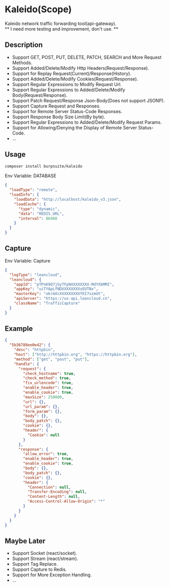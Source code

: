 # Kaleido(Scope)
Kaleido network traffic forwarding tool(api-gateway).
<br>** I need more testing and improvement, don't use. **

## Description
  * Support GET, POST, PUT, DELETE, PATCH, SEARCH and More Request Methods.
  * Support Added/Delete/Modify Http Headers(Request/Response).
  * Support for Replay Request(Current)/Response(History).
  * Support Added/Delete/Modify Cookies(Request/Response).
  * Support Regular Expressions to Modify Request Url.
  * Support Regular Expressions to Added/Delete/Modify Body(Request/Response).
  * Support Patch Request/Response Json-Body(Does not support JSONP).
  * Support Capture Request and Responses.
  * Support for Remote Server Status-Code Responses.
  * Support Response Body Size Limit(By byte).
  * Support Regular Expressions to Added/Delete/Modify Request Params.
  * Support for Allowing/Denying the Display of Remote Server Status-Code.
  * ...

## Usage
```bash
composer install burpsuite/kaleido
```


Env Variable: DATABASE
```json
{
  "loadType": "remote",
  "loadInfo": {
    "loadData": "http://localhost/kaleido_v3.json",
    "loadCache": {
      "type": "dynamic",
      "data": "REDIS_URL",
      "interval": 86400
    }
  }
}
```

## Capture
Env Variable: Capture
```json
{
  "logType": "leancloud",
  "leancloud": {
    "appId": "pTPoK9Q7jGyTFpNXXXXXXXX-MdYXbMMI",
    "appKey": "uiTYApLfNDXXXXXXXXxEUTNx",
    "masterKey": "okrmXcXXXXXXXXUfKI7xzmUt",
    "apiServer": "https://us-api.leancloud.cn",
    "className": "TrafficCapture"
  }
}
```

## Example
```json
{
  "5b36788ee0e42": {
    "desc": "httpbin",
    "host": ["http://httpbin.org", "https://httpbin.org"],
    "method": ["get", "post", "put"],
    "handle": {
      "request": {
        "check_hostname": true,
        "check_method": true,
        "fix_urlencode": true,
        "enable_header": true,
        "enable_cookie": true,
        "maxSize": 250000,
        "url": {},
        "url_param": {},
        "form_param": {},
        "body": {},
        "body_patch": {},
        "cookie": {},
        "header": {
          "Cookie": null
        }
      },
      "response": {
        "allow_error": true,
        "enable_header": true,
        "enable_cookie": true,
        "body": {},
        "body_patch": {},
        "cookie": {},
        "header": {
          "Connection": null,
          "Transfer-Encoding": null,
          "Content-Length": null,
          "Access-Control-Allow-Origin": "*"
        }
      }
    }
  }
}
```

## Maybe Later
  * Support Socket (react/socket).
  * Support Stream (react/stream).
  * Support Tag Replace.
  * Support Capture to Redis.
  * Support for More Exception Handling.
  * ...
